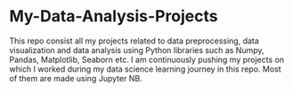 # My-Data-Analysis-Projects
This repo consist all my projects related to data preprocessing, data visualization and data analysis using Python libraries such as Numpy, Pandas, Matplotlib, Seaborn etc. I am continuously pushing my projects on which I worked during my data science learning journey in this repo. Most of them are made using Jupyter NB.
